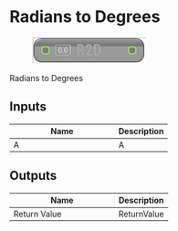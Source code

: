 # Radians to Degrees

<div align="left" data-full-width="false"><figure><img src="../../../../api/Math/Trig/Radians_to_Degrees.png" alt=""><figcaption></figcaption></figure></div>

Radians to Degrees

## Inputs

<table><thead><tr><th width="170">Name</th><th>Description</th></tr></thead><tbody><tr><td>A</td><td>A</td></tr></tbody></table>

## Outputs

<table><thead><tr><th width="170">Name</th><th>Description</th></tr></thead><tbody><tr><td>Return Value</td><td>ReturnValue</td></tr></tbody></table>
